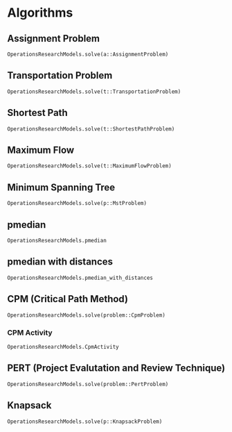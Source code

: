 # Algorithms

## Assignment Problem
```@docs
OperationsResearchModels.solve(a::AssignmentProblem)
```

## Transportation Problem
```@docs
OperationsResearchModels.solve(t::TransportationProblem)
```

## Shortest Path
```@docs
OperationsResearchModels.solve(t::ShortestPathProblem)
```

## Maximum Flow
```@docs
OperationsResearchModels.solve(t::MaximumFlowProblem)
```

## Minimum Spanning Tree
```@docs
OperationsResearchModels.solve(p::MstProblem)
```

## pmedian
```@docs
OperationsResearchModels.pmedian
```

## pmedian with distances
```@docs 
OperationsResearchModels.pmedian_with_distances
```

## CPM (Critical Path Method)
```@docs
OperationsResearchModels.solve(problem::CpmProblem)
```

### CPM Activity
```@docs
OperationsResearchModels.CpmActivity
```


## PERT (Project Evalutation and Review Technique)
```@docs
OperationsResearchModels.solve(problem::PertProblem)
```

## Knapsack 
```@docs
OperationsResearchModels.solve(p::KnapsackProblem)
```
